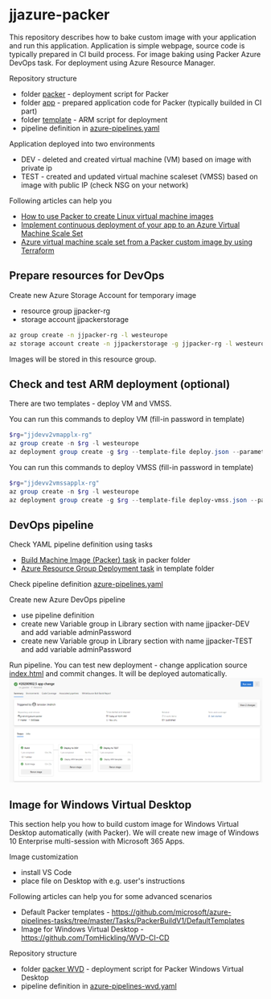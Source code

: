 # jjazure-packer

This repository describes how to bake custom image with your application and run this application. Application is simple webpage, source code is typically prepared in CI build process.
For image baking using Packer Azure DevOps task. For deployment using Azure Resource Manager.

Repository structure

- folder [packer](packer) - deployment script for Packer
- folder [app](packer/app) - prepared application code for Packer (typically builded in CI part)
- folder [template](template) - ARM script for deployment
- pipeline definition in [azure-pipelines.yaml](azure-pipelines.yaml)

Application deployed into two environments

- DEV - deleted and created virtual machine (VM) based on image with private ip
- TEST - created and updated virtual machine scaleset (VMSS) based on image with public IP (check NSG on your network)

Following articles can help you

- [How to use Packer to create Linux virtual machine images](https://docs.microsoft.com/en-us/azure/virtual-machines/linux/build-image-with-packer)
- [Implement continuous deployment of your app to an Azure Virtual Machine Scale Set](https://docs.microsoft.com/en-us/azure/devops/pipelines/apps/cd/azure/deploy-azure-scaleset?view=azure-devops)
- [Azure virtual machine scale set from a Packer custom image by using Terraform](https://docs.microsoft.com/en-us/azure/developer/terraform/create-vm-scaleset-network-disks-using-packer-hcl)

## Prepare resources for DevOps

Create new Azure Storage Account for temporary image

- resource group jjpacker-rg
- storage account jjpackerstorage

```bash
az group create -n jjpacker-rg -l westeurope
az storage account create -n jjpackerstorage -g jjpacker-rg -l westeurope --sku Standard_LRS --kind StorageV2
```

Images will be stored in this resource group.

## Check and test ARM deployment (optional)

There are two templates - deploy VM and VMSS.

You can run this commands to deploy VM (fill-in password in template)

```powershell
$rg="jjdevv2vmapplx-rg"
az group create -n $rg -l westeurope
az deployment group create -g $rg --template-file deploy.json --parameters deploy.parameters.json
```

You can run this commands to deploy VMSS (fill-in password in template)

```powershell
$rg="jjdevv2vmssapplx-rg"
az group create -n $rg -l westeurope
az deployment group create -g $rg --template-file deploy-vmss.json --parameters deploy-vmss.parameters.json
```

## DevOps pipeline

Check YAML pipeline definition using tasks

- [Build Machine Image (Packer) task](https://docs.microsoft.com/en-us/azure/devops/pipelines/tasks/deploy/packer-build?view=azure-devops) in packer folder
- [Azure Resource Group Deployment task](https://docs.microsoft.com/en-us/azure/devops/pipelines/tasks/deploy/azure-resource-group-deployment?view=azure-devops) in template folder

Check pipeline definition [azure-pipelines.yaml](azure-pipelines.yaml)

Create new Azure DevOps pipeline

- use pipeline definition
- create new Variable group in Library section with name jjpacker-DEV and add variable adminPassword
- create new Variable group in Library section with name jjpacker-TEST and add variable adminPassword

Run pipeline. You can test new deployment - change application source [index.html](packer/app/index.html) and commit changes. It will be deployed automatically.
![DevOps pipeline](media/devops.png)

## Image for Windows Virtual Desktop

This section help you how to build custom image for Windows Virtual Desktop automatically (with Packer).
We will create new image of Windows 10 Enterprise multi-session with Microsoft 365 Apps.

Image customization

- install VS Code
- place file on Desktop with e.g. user's instructions

Following articles can help you for some advanced scenarios

- Default Packer templates - https://github.com/microsoft/azure-pipelines-tasks/tree/master/Tasks/PackerBuildV1/DefaultTemplates
- Image for Windows Virtual Desktop - https://github.com/TomHickling/WVD-CI-CD

Repository structure

- folder [packer WVD](packer-wvd) - deployment script for Packer Windows Virtual Desktop
- pipeline definition in [azure-pipelines-wvd.yaml](azure-pipelines-wvd.yaml)